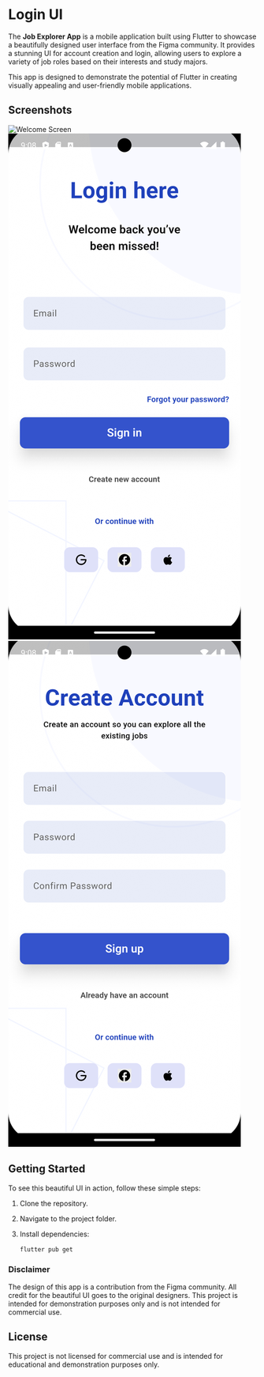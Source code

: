 # Login UI

The **Job Explorer App** is a mobile application built using Flutter to showcase a beautifully designed user interface from the Figma community. It provides a stunning UI for account creation and login, allowing users to explore a variety of job roles based on their interests and study majors.

This app is designed to demonstrate the potential of Flutter in creating visually appealing and user-friendly mobile applications.

## Screenshots
![Welcome Screen](<img src="https://github.com/Emperor-Grey/Login-Ui/blob/master/assets/Screenshot_1698593914.png" width="300">
)
![Login Screen](https://github.com/Emperor-Grey/Login-Ui/blob/master/assets/Screenshot_1698593923.png)
![Register Screen](https://github.com/Emperor-Grey/Login-Ui/blob/master/assets/Screenshot_1698593927.png)


## Getting Started

To see this beautiful UI in action, follow these simple steps:

1. Clone the repository.

2. Navigate to the project folder.

3. Install dependencies:

   ```bash
   flutter pub get
   ```

### Disclaimer
The design of this app is a contribution from the Figma community. All credit for the beautiful UI goes to the original designers. This project is intended for demonstration purposes only and is not intended for commercial use.

## License
This project is not licensed for commercial use and is intended for educational and demonstration purposes only.

